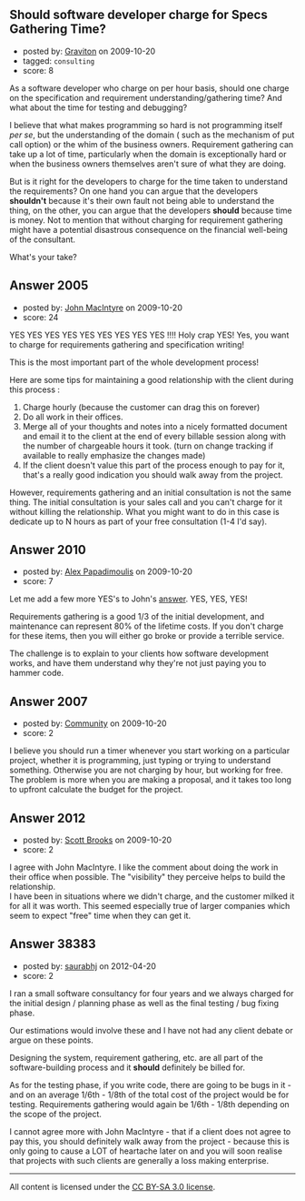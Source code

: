 ## Should software developer charge for Specs Gathering Time?

- posted by: [Graviton](https://stackexchange.com/users/-1/85-graviton) on 2009-10-20
- tagged: `consulting`
- score: 8

As a software developer who charge on per hour basis, should one charge on the specification and requirement understanding/gathering time? And what about the time for testing and debugging? 

I believe that what makes programming so hard is not programming itself *per se*, but the understanding of the domain ( such as the mechanism of put call option) or the whim of the business owners. Requirement gathering can take up a lot of time, particularly when the domain is exceptionally hard or when the business owners themselves aren't sure of what they are doing.

But is it right for the developers to charge for the time taken to understand the requirements?  On one hand you can argue that the developers **shouldn't** because it's their own fault not being able to understand the thing, on the other, you can argue that the developers **should** because time is money. Not to mention that without charging for requirement gathering might have a potential disastrous consequence on the financial well-being of the consultant. 

What's your take?


## Answer 2005

- posted by: [John MacIntyre](https://stackexchange.com/users/-1/760-john-macintyre) on 2009-10-20
- score: 24

YES YES YES YES YES YES YES YES YES !!!! Holy crap YES! Yes, you want to charge for requirements gathering and specification writing!  

This is the most important part of the whole development process!

Here are some tips for maintaining a good relationship with the client during this process :

 1. Charge hourly (because the customer can drag this on forever)
 2. Do all work in their offices.
 3. Merge all of your thoughts and notes into a nicely formatted document and email it to the client at the end of every billable session along with the number of chargeable hours it took.  (turn on change tracking if available to really emphasize the changes made)
 4. If the client doesn't value this part of the process enough to pay for it, that's a really good indication you should walk away from the project.

However, requirements gathering and an initial consultation is not the same thing.  The initial consultation is your sales call and you can't charge for it without killing the relationship.  What you might want to do in this case is dedicate up to N hours as part of your free consultation (1-4 I'd say).



## Answer 2010

- posted by: [Alex Papadimoulis](https://stackexchange.com/users/-1/123-alex-papadimoulis) on 2009-10-20
- score: 7

Let me add a few more YES's to John's [answer](http://answers.onstartups.com/questions/1999/should-software-developer-charge-for-specs-gathering-time/2005#2005). YES, YES, YES!

Requirements gathering is a good 1/3 of the initial development, and maintenance can represent 80% of the lifetime costs. If you don't charge for these items, then you will either go broke or provide a terrible service.

The challenge is to explain to your clients how software development works, and have them understand why they're not just paying you to hammer code.


## Answer 2007

- posted by: [Community](https://stackexchange.com/users/-1/-1-community) on 2009-10-20
- score: 2

I believe you should run a timer whenever you start working on a particular project, whether it is programming, just typing or trying to understand something. Otherwise you are not charging by hour, but working for free. The problem is more when you are making a proposal, and it takes too long to upfront calculate the budget for the project.


## Answer 2012

- posted by: [Scott Brooks](https://stackexchange.com/users/-1/1014-scott-brooks) on 2009-10-20
- score: 2

I agree with John MacIntyre.  I like the comment about doing the work in their office when possible.  The "visibility" they perceive helps to build the relationship.  
I have been in situations where we didn't charge, and the customer milked it for all it was worth.  This seemed especially true of larger companies which seem to expect "free" time when they can get it.



## Answer 38383

- posted by: [saurabhj](https://stackexchange.com/users/-1/17589-saurabhj) on 2012-04-20
- score: 2

I ran a small software consultancy for four years and we always charged for the initial design / planning phase as well as the final testing / bug fixing phase.

Our estimations would involve these and I have not had any client debate or argue on these points.

Designing the system, requirement gathering, etc. are all part of the software-building process and it **should** definitely be billed for.

As for the testing phase, if you write code, there are going to be bugs in it - and on an average 1/6th - 1/8th of the total cost of the project would be for testing. Requirements gathering would again be 1/6th - 1/8th depending on the scope of the project.

I cannot agree more with John MacIntyre - that if a client does not agree to pay this, you should definitely walk away from the project - because this is only going to cause a LOT of heartache later on and you will soon realise that projects with such clients are generally a loss making enterprise.



---

All content is licensed under the [CC BY-SA 3.0 license](https://creativecommons.org/licenses/by-sa/3.0/).
